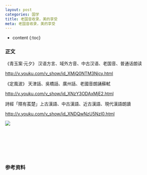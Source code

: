 ```yaml
---
layout: post
categories: 国学
title: 老国音收录，美的享受
meta: 老国音收录，美的享受
---
```

* content
{:toc}

### 正文

《青玉案·元夕》    汉语方言、域外方音、中古汉语、老国音、普通话朗读

<http://v.youku.com/v_show/id_XMjQ0NTM3Njcy.html>

《定風波》   天津話、吳橋話、廣州話、老國音朗誦蘇軾

<http://v.youku.com/v_show/id_XNzY3ODAxMjE2.html>

詩經「隰有萇楚」上古漢語、中古漢語、近古漢語、現代漢語朗讀

<http://v.youku.com/v_show/id_XNDQwNzU5NzI0.html>

![]({{site.baseurl}}/images/20211028/20211028114935.jpg)

<br/><br/><br/><br/><br/>
### 参考资料




